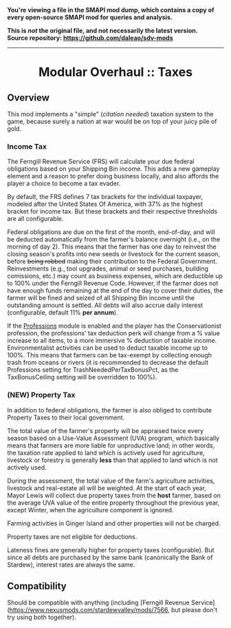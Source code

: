 **You're viewing a file in the SMAPI mod dump, which contains a copy of every open-source SMAPI mod
for queries and analysis.**

**This is _not_ the original file, and not necessarily the latest version.**  
**Source repository: https://github.com/daleao/sdv-mods**

----

<div align="center">

# Modular Overhaul :: Taxes

</div>

## Overview

This mod implements a "simple" (*citation needed*) taxation system to the game, because surely a nation at war would be on top of your juicy pile of gold.

### Income Tax

The Ferngill Revenue Service (FRS) will calculate your due federal obligations based on your Shipping Bin income. This adds a new gameplay element and a reason to prefer doing business locally, and also affords the player a choice to become a tax evader.

By default, the FRS defines 7 tax brackets for the individual taxpayer, modeled after the United States Of America, with 37% as the highest bracket for income tax. But these brackets and their respective thresholds are all configurable.

Federal obligations are due on the first of the month, end-of-day, and will be deducted automatically from the farmer's balance overnight (i.e., on the morning of day 2). This means that the farmer has one day to reinvest the closing season's profits into new seeds or livestock for the current season, before ~~being robbed~~ making their contribution to the Federal Government. Reinvestments (e.g., tool upgrades, animal or seed purchases, building comissions, etc.) may count as business expenses, which are deductible up to 100% under the Ferngill Revenue Code. However, if the farmer does not have enough funds remaining at the end of the day to cover their duties, the farmer will be fined and seized of all Shipping Bin income until the outstanding amount is settled. All debts will also accrue daily interest (configurable, default 11% **per annum**).

If the [Professions](../Professions) module is enabled and the player has the Conservationist profession, the professions' tax deduction perk will change from a % value increase to all items, to a more immersive % deduction of taxable income. Environmentalist activities can be used to deduct taxable income up to 100%. This means that farmers can be tax-exempt by collecting enough trash from oceans or rivers (it is recommended to decrease the default Professions setting for TrashNeededPerTaxBonusPct, as the TaxBonusCeiling setting will be overridden to 100%).

### (NEW) Property Tax

In addition to federal obligations, the farmer is also obliged to contribute Property Taxes to their local government.

The total value of the farmer's property will be appraised twice every season based on a Use-Value Assessment (UVA) program, which basically means that farmers are more liable for unproductive land; in other words, the taxation rate applied to land which is actively used for agriculture, livestock or forestry is generally **less** than that applied to land which is not actively used.

During the assessment, the total value of the farm's agriculture activities, livestock and real-estate all will be weighted. At the start of each year, Mayor Lewis will collect due property taxes from the **host** farmer, based on the average UVA value of the entire property throughout the previous year, except Winter, when the agriculture component is ignored.

Farming activities in Ginger Island and other properties will not be charged.

Property taxes are not eligible for deductions.

Lateness fines are generally higher for property taxes (configurable). But since all debts are purchased by the same bank (canonically the Bank of Stardew), interest rates are always the same.

## Compatibility

Should be compatible with anything (including [Ferngill Revenue Service](https://www.nexusmods.com/stardewvalley/mods/7566, but please don't try using both together).
